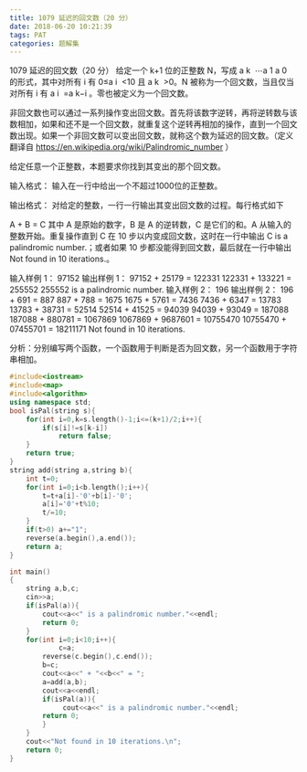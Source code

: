 ```yaml
---
title: 1079 延迟的回文数（20 分）
date: 2018-06-20 10:21:39
tags: PAT
categories: 题解集
---
```


1079 延迟的回文数（20 分）
给定一个 k+1 位的正整数 N，写成 a
​k
​​ ⋯a
​1
​​ a
​0
​​  的形式，其中对所有 i 有 0≤a
​i
​​ <10 且 a
​k
​​ >0。N 被称为一个回文数，当且仅当对所有 i 有 a
​i
​​ =a
​k−i
​​ 。零也被定义为一个回文数。

非回文数也可以通过一系列操作变出回文数。首先将该数字逆转，再将逆转数与该数相加，如果和还不是一个回文数，就重复这个逆转再相加的操作，直到一个回文数出现。如果一个非回文数可以变出回文数，就称这个数为延迟的回文数。（定义翻译自 https://en.wikipedia.org/wiki/Palindromic_number ）

给定任意一个正整数，本题要求你找到其变出的那个回文数。

输入格式：
输入在一行中给出一个不超过1000位的正整数。

输出格式：
对给定的整数，一行一行输出其变出回文数的过程。每行格式如下

A + B = C
其中 A 是原始的数字，B 是 A 的逆转数，C 是它们的和。A 从输入的整数开始。重复操作直到 C 在 10 步以内变成回文数，这时在一行中输出 C is a palindromic number.；或者如果 10 步都没能得到回文数，最后就在一行中输出 Not found in 10 iterations.。

输入样例 1：
97152
输出样例 1：
97152 + 25179 = 122331
122331 + 133221 = 255552
255552 is a palindromic number.
输入样例 2：
196
输出样例 2：
196 + 691 = 887
887 + 788 = 1675
1675 + 5761 = 7436
7436 + 6347 = 13783
13783 + 38731 = 52514
52514 + 41525 = 94039
94039 + 93049 = 187088
187088 + 880781 = 1067869
1067869 + 9687601 = 10755470
10755470 + 07455701 = 18211171
Not found in 10 iterations.

分析：分别编写两个函数，一个函数用于判断是否为回文数，另一个函数用于字符串相加。
```cpp
#include<iostream>
#include<map>
#include<algorithm>
using namespace std;
bool isPal(string s){
    for(int i=0,k=s.length()-1;i<=(k+1)/2;i++){
        if(s[i]!=s[k-i])
            return false;
    }
    return true;
}
string add(string a,string b){
    int t=0;
    for(int i=0;i<b.length();i++){
        t=t+a[i]-'0'+b[i]-'0';
        a[i]='0'+t%10;
        t/=10;
    }
    if(t>0) a+="1";
    reverse(a.begin(),a.end());
    return a;
}

int main()
{
    string a,b,c;
    cin>>a;
    if(isPal(a)){
        cout<<a<<" is a palindromic number."<<endl;
        return 0;
    }
    for(int i=0;i<10;i++){
            c=a;
        reverse(c.begin(),c.end());
        b=c;
        cout<<a<<" + "<<b<<" = ";
        a=add(a,b);
        cout<<a<<endl;
        if(isPal(a)){
             cout<<a<<" is a palindromic number."<<endl;
        return 0;
        }
    }
    cout<<"Not found in 10 iterations.\n";
    return 0;
}

```